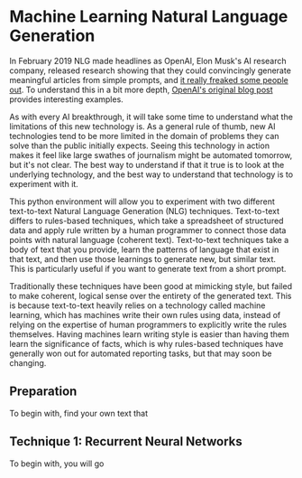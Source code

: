 # Machine Learning Natural Language Generation

In February 2019 NLG made headlines as OpenAI, Elon Musk's AI research company, released research showing that they could convincingly generate meaningful articles from simple prompts, and [it really freaked some people out](https://www.theguardian.com/commentisfree/2019/feb/15/ai-write-robot-openai-gpt2-elon-musk). To understand this in a bit more depth, [OpenAI's original blog post](https://blog.openai.com/better-language-models/) provides interesting examples.

As with every AI breakthrough, it will take some time to understand what the limitations of this new technology is. As a general rule of thumb, new AI technologies tend to be more limited in the domain of problems they can solve than the public initially expects. Seeing this technology in action makes it feel like large swathes of journalism might be automated tomorrow, but it's not clear. The best way to understand if that it true is to look at the underlying technology, and the best way to understand that technology is to experiment with it.

This python environment will allow you to experiment with two different text-to-text Natural Language Generation (NLG) techniques. Text-to-text differs to rules-based techniques, which take a spreadsheet of structured data and apply rule written by a human programmer to connect those data points with natural language (coherent text). Text-to-text techniques take a body of text that you provide, learn the patterns of language that exist in that text, and then use those learnings to generate new, but similar text. This is particularly useful if you want to generate text from a short prompt.

Traditionally these techniques have been good at mimicking style, but failed to make coherent, logical sense over the entirety of the generated text. This is because text-to-text heavily relies on a technology called machine learning, which has machines write their own rules using data, instead of relying on the expertise of human programmers to explicitly write the rules themselves. Having machines learn writing style is easier than having them learn the significance of facts, which is why rules-based techniques have generally won out for automated reporting tasks, but that may soon be changing.

## Preparation

To begin with, find your own text that 

## Technique 1: Recurrent Neural Networks

To begin with, you will go 
